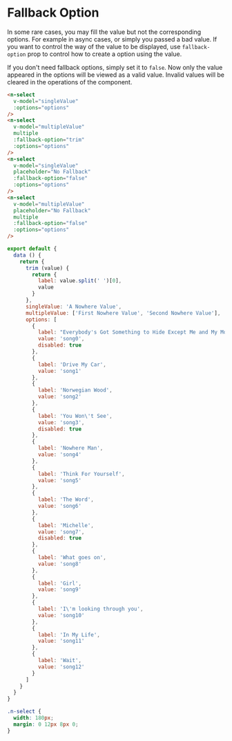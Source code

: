 # Fallback Option
In some rare cases, you may fill the value but not the corresponding options. For example in async cases, or simply you passed a bad value. If you want to control the way of the value to be displayed, use `fallback-option` prop to control how to create a option using the value.

If you don't need fallback options, simply set it to `false`. Now only the value appeared in the options will be viewed as a valid value. Invalid values will be cleared in the operations of the component.
```html
<n-select
  v-model="singleValue"
  :options="options"
/>
<n-select
  v-model="multipleValue"
  multiple
  :fallback-option="trim"
  :options="options"
/>
<n-select
  v-model="singleValue"
  placeholder="No Fallback"
  :fallback-option="false"
  :options="options"
/>
<n-select
  v-model="multipleValue"
  placeholder="No Fallback"
  multiple
  :fallback-option="false"
  :options="options"
/>
```
```js
export default {
  data () {
    return {
      trim (value) {
        return {
          label: value.split(' ')[0],
          value
        }
      },
      singleValue: 'A Nowhere Value',
      multipleValue: ['First Nowhere Value', 'Second Nowhere Value'],
      options: [
        {
          label: "Everybody's Got Something to Hide Except Me and My Monkey",
          value: 'song0',
          disabled: true
        },
        {
          label: 'Drive My Car',
          value: 'song1'
        },
        {
          label: 'Norwegian Wood',
          value: 'song2'
        },
        {
          label: 'You Won\'t See',
          value: 'song3',
          disabled: true
        },
        {
          label: 'Nowhere Man',
          value: 'song4'
        },
        {
          label: 'Think For Yourself',
          value: 'song5'
        },
        {
          label: 'The Word',
          value: 'song6'
        },
        {
          label: 'Michelle',
          value: 'song7',
          disabled: true
        },
        {
          label: 'What goes on',
          value: 'song8'
        },
        {
          label: 'Girl',
          value: 'song9'
        },
        {
          label: 'I\'m looking through you',
          value: 'song10'
        },
        {
          label: 'In My Life',
          value: 'song11'
        },
        {
          label: 'Wait',
          value: 'song12'
        }
      ]
    }
  }
}
```
```css
.n-select {
  width: 180px;
  margin: 0 12px 8px 0;
}
```